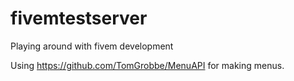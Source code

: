 # fivemtestserver
Playing around with fivem development

Using https://github.com/TomGrobbe/MenuAPI for making menus.

